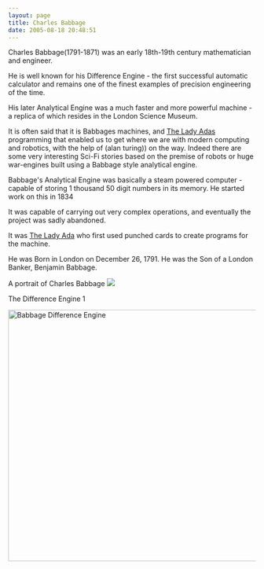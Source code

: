 ```yaml
---
layout: page
title: Charles Babbage
date: 2005-08-18 20:48:51
---
```

Charles Babbage(1791-1871) was an early 18th-19th century mathematician and engineer.

He is well known for his Difference Engine - the first successful automatic calculator and remains one of the finest examples of precision engineering of the time.

His later Analytical Engine was a much faster and more powerful machine - a replica of which resides in the London Science Museum.

It is often said that it is Babbages machines, and [The Lady Adas](/wiki/the_lady_ada.html "History of The Countess Of Lovelace, and relationship to Computers and Robotics") programming that enabled us to get where we are with modern computing and robotics, with the help of (alan turing)) on the way. Indeed there are some very interesting Sci-Fi stories based on the premise of robots or huge war-engines built using a Babbage style analytical engine.

Babbage's Analytical Engine was basically a steam powered computer - capable of storing 1 thousand 50 digit numbers in its memory. He started work on this in 1834

It was capable of carrying out very complex operations, and eventually the project was sadly abandoned.

It was [The Lady Ada](/wiki/the_lady_ada.html "History of The Countess Of Lovelace, and relationship to Computers and Robotics") who first used punched cards to create programs for the machine.

He was Born in London on December 26, 1791\. He was the Son of a London Banker, Benjamin Babbage.

A portrait of Charles Babbage
![](https://upload.wikimedia.org/wikipedia/commons/6/6b/Charles_Babbage_-_1860.jpg)

The Difference Engine 1

<a title="User:geni, CC BY-SA 4.0 &lt;https://creativecommons.org/licenses/by-sa/4.0&gt;, via Wikimedia Commons" href="https://commons.wikimedia.org/wiki/File:Babbage_Difference_Engine.jpg"><img width="512" alt="Babbage Difference Engine" src="https://upload.wikimedia.org/wikipedia/commons/thumb/8/8b/Babbage_Difference_Engine.jpg/512px-Babbage_Difference_Engine.jpg"></a>
